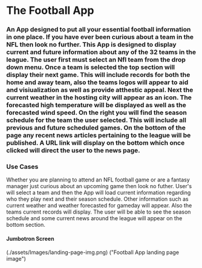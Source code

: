 # The Football App
### An App designed to put all your essential football information in one place. If you have ever been curious about a team in the NFL then look no further. This App is designed to display current and future information about any of the 32 teams in the league. The user first must select an Nfl team from the drop down menu. Once a team is selected the top section will display their next game. This will include records for both the home and away team, also the teams logos will appear to aid and visiualization as well as provide atthestic appeal. Next the current weather in the hosting city will appear as an icon. The forecasted high temperature will be displayed as well as the forecasted wind speed. On the right you will find the season schedule for the team the user selected. This will include all previous and future scheduled games. On the bottom of the page any recent news articles pertaining to the league will be published. A URL link will display on the bottom which once clicked will direct the user to the news page.


### Use Cases
Whether you are planning to attend an NFL football game or are a fantasy manager just curious about an upcoming game then look no futher. User's will select a team and then the App will load current information regarding who they play next and their season schedule. Other information such as current weather and weather forecasted for gameday will appear. Also the teams current records will display. The user will be able to see the season schedule and some current news around the league will appear on the bottom section. 

#### Jumbotron Screen 
(./assets/Images/landing-page-img.png) ("Football App landing page image")

